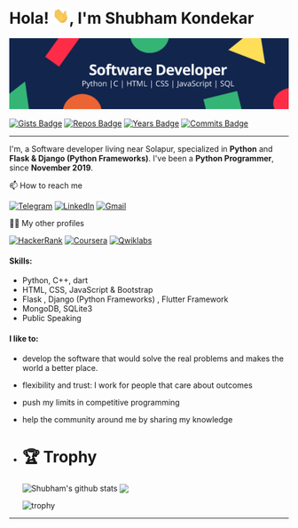 # Hola! <img src="https://raw.githubusercontent.com/kondekarshubham123/kondekarshubham123/master/assets/wave.gif" width="30px">, I'm Shubham Kondekar

![logo](https://github.com/kondekarshubham123/kondekarshubham123/blob/main/assets/Software%20Developer.png)

[![Gists Badge](https://badges.pufler.dev/gists/kondekarshubham123)](https://badges.pufler.dev)
[![Repos Badge](https://badges.pufler.dev/repos/kondekarshubham123)](https://badges.pufler.dev)
[![Years Badge](https://badges.pufler.dev/years/kondekarshubham123)](https://badges.pufler.dev)
[![Commits Badge](https://badges.pufler.dev/commits/yearly/kondekarshubham123)](https://badges.pufler.dev)

---

I'm, a Software developer living near Solapur, specialized in **Python** and **Flask & Django (Python Frameworks)**. I've been a **Python Programmer**, since **November 2019**.

📫 How to reach me

[![Telegram](https://img.shields.io/badge/--telegram?label=Telegram&logo=Telegram&style=social)](https://t.me/kondekarshubham) 
[![LinkedIn](https://img.shields.io/badge/--linkedin?label=LinkedIn&logo=LinkedIn&style=social)](https://www.linkedin.com/in/shubham-kondekar )
[![Gmail](https://img.shields.io/badge/--linkedin?label=Gmail&logo=gmail&style=social)](mailto:work.hey.shubhamkondekar@gmail.com)

👨‍💻 My other profiles

[![HackerRank](https://img.shields.io/badge/--dev?label=HackerRank&logo=Hackerrank&style=social)](https://www.hackerrank.com/kondekarshubham1)
[![Coursera](https://img.shields.io/badge/--dev?label=Coursera&logo=coursera&style=social)](https://www.coursera.org/user/98115af919c84c379b768ed5740b40dd)
[![Qwiklabs](https://img.shields.io/badge/--dev?label=Qwiklabs&logo=qwiklabs&style=social)](https://www.qwiklabs.com/public_profiles/7244f8ed-5b8f-4e9b-829c-a1859fbbfbee)


#### Skills:
- Python, C++, dart
- HTML, CSS, JavaScript & Bootstrap
- Flask , Django (Python Frameworks) , Flutter Framework
- MongoDB, SQLite3
- Public Speaking



#### I like to:
- develop the software that would solve the real problems and makes the world a better place.
- flexibility and trust: I work for people that care about outcomes
- push my limits in competitive programming
- help the community around me by sharing my knowledge

- # 🏆 Trophy

  <img align="center" src="https://github-readme-stats.vercel.app/api/top-langs/?username=kondekarshubham123&title_color=fff&text_color=9f9f9f&bg_color=151515&hide=jupyter%20notebook" alt="Shubham's github stats" />



  <img align="center" src="https://github-readme-stats.vercel.app/api?username=kondekarshubham123&hide=issues&count_private=true&show_icons=true&title_color=fff&icon_color=79ff97&text_color=9f9f9f&bg_color=151515&line_height=40" />

  ![trophy](https://github-profile-trophy.vercel.app/?username=kondekarshubham123)


---

<!--
**kondekarshubham123/kondekarshubham123** is a ✨ _special_ ✨ repository because its `README.md` (this file) appears on your GitHub profile.

Here are some ideas to get you started:

- 🔭 I’m currently working on ...
- 🌱 I’m currently learning ...
- 👯 I’m looking to collaborate on ...
- 🤔 I’m looking for help with ...
- 💬 Ask me about ...
- 📫 How to reach me: ...
- 😄 Pronouns: ...
- ⚡ Fun fact: ...
-->
